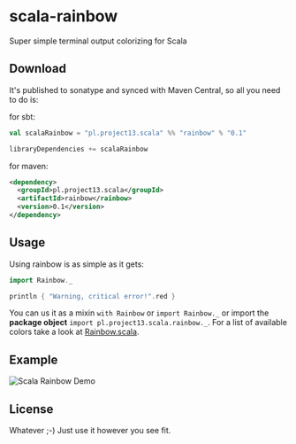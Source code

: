 scala-rainbow
=============

Super simple terminal output colorizing for Scala

Download
--------

It's published to sonatype and synced with Maven Central, so all you need to do is:

for sbt:

```scala
val scalaRainbow = "pl.project13.scala" %% "rainbow" % "0.1"

libraryDependencies += scalaRainbow
```

for maven:

```xml
<dependency>
  <groupId>pl.project13.scala</groupId>
  <artifactId>rainbow</rainbow>
  <version>0.1</version>
</dependency>
```

Usage
------
Using rainbow is as simple as it gets:

```scala
import Rainbow._

println { "Warning, critical error!".red }
```

You can us it as a mixin `with Rainbow` or `import Rainbow._` or import the **package object** `import pl.project13.scala.rainbow._`.
For a list of available colors take a look at <a href="https://github.com/ktoso/scala-rainbow/blob/master/src/main/scala/pl/project13/scala/rainbow/Rainbow.scala">Rainbow.scala</a>.

Example
-------

<img src="https://raw.github.com/ktoso/scala-rainbow/master/doc/demo.png" alt="Scala Rainbow Demo"/>

License
-------
Whatever ;-) Just use it however you see fit.
